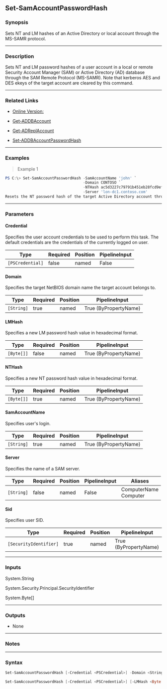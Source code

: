 Set-SamAccountPasswordHash
--------------------------

### Synopsis
Sets NT and LM hashes of an Active Directory or local account through the MS-SAMR protocol.

---

### Description

Sets NT and LM password hashes of a user account in a local or remote Security Account Manager (SAM) or Active Directory (AD) database through the SAM Remote Protocol (MS-SAMR). Note that kerberos AES and DES ekeys of the target account are cleared by this command.

---

### Related Links
* [Online Version:](https://github.com/MichaelGrafnetter/DSInternals/blob/master/Documentation/PowerShell/Set-SamAccountPasswordHash.md)

* [Get-ADDBAccount](Get-ADDBAccount)

* [Get-ADReplAccount](Get-ADReplAccount)

* [Set-ADDBAccountPasswordHash](Set-ADDBAccountPasswordHash)

---

### Examples
> Example 1

```PowerShell
PS C:\> Set-SamAccountPasswordHash -SamAccountName 'john' `
                                   -Domain CONTOSO `
                                   -NTHash ac5d3227c79791b451eb28fcd9efbfb2 `
                                   -Server 'lon-dc1.contoso.com'
Resets the NT password hash of the target Active Directory account through the MS-SAMR protocol.
```

---

### Parameters
#### **Credential**
Specifies the user account credentials to be used to perform this task. The default credentials are the credentials of the currently logged on user.

|Type            |Required|Position|PipelineInput|
|----------------|--------|--------|-------------|
|`[PSCredential]`|false   |named   |False        |

#### **Domain**
Specifies the target NetBIOS domain name the target account belongs to.

|Type      |Required|Position|PipelineInput        |
|----------|--------|--------|---------------------|
|`[String]`|true    |named   |True (ByPropertyName)|

#### **LMHash**
Specifies a new LM password hash value in hexadecimal format.

|Type      |Required|Position|PipelineInput        |
|----------|--------|--------|---------------------|
|`[Byte[]]`|false   |named   |True (ByPropertyName)|

#### **NTHash**
Specifies a new NT password hash value in hexadecimal format.

|Type      |Required|Position|PipelineInput        |
|----------|--------|--------|---------------------|
|`[Byte[]]`|true    |named   |True (ByPropertyName)|

#### **SamAccountName**
Specifies user's login.

|Type      |Required|Position|PipelineInput        |
|----------|--------|--------|---------------------|
|`[String]`|true    |named   |True (ByPropertyName)|

#### **Server**
Specifies the name of a SAM server.

|Type      |Required|Position|PipelineInput|Aliases                  |
|----------|--------|--------|-------------|-------------------------|
|`[String]`|false   |named   |False        |ComputerName<br/>Computer|

#### **Sid**
Specifies user SID.

|Type                  |Required|Position|PipelineInput        |
|----------------------|--------|--------|---------------------|
|`[SecurityIdentifier]`|true    |named   |True (ByPropertyName)|

---

### Inputs
System.String

System.Security.Principal.SecurityIdentifier

System.Byte[]

---

### Outputs
* None

---

### Notes

---

### Syntax
```PowerShell
Set-SamAccountPasswordHash [-Credential <PSCredential>] -Domain <String> [-LMHash <Byte[]>] -NTHash <Byte[]> -SamAccountName <String> [-Server <String>] [<CommonParameters>]
```
```PowerShell
Set-SamAccountPasswordHash [-Credential <PSCredential>] [-LMHash <Byte[]>] -NTHash <Byte[]> [-Server <String>] -Sid <SecurityIdentifier> [<CommonParameters>]
```
